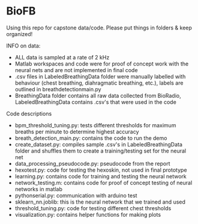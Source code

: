 # BioFB

Using this repo for capstone data/code. Please put things in folders & keep organized!

INFO on data:
- ALL data is sampled at a rate of 2 kHz
- Matlab workspaces and code were for proof of concept work with the neural nets and are not implemented in final code
- .csv files in LabeledBreathingData folder were manually labelled with behaviour (chest breathing, diahragmatic breathing, etc.), labels are outlined in breathdetectionmain.py 
- BreathingData folder contains all raw data collected from BioRadio, LabeledBreathingData contains .csv's that were used in the code

Code descriptions
- bpm_threshold_tuning.py: tests different thresholds for maximum breaths per minute to determine highest accuracy
- breath_detection_main.py: contains the code to run the demo
- create_dataset.py: compiles sample .csv's in LabeledBreathingData folder and shuffles them to create a training/testing set for the neural net
- data_processing_pseudocode.py: pseudocode from the report
- hexotest.py: code for testing the hexoskin, not used in final prototype
- learning.py: contains code for training and testing the neural network
- network_testing.m: contains code for proof of concept testing of neural networks in matlab
- pythonserial.py: communication with arduino test
- sklearn_nn.joblib: this is the neural network that we trained and used
- threshold_tuning.py: code for testing different chest thresholds
- visualization.py: contains helper functions for making plots 
